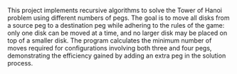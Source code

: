This project implements recursive algorithms to solve the Tower of Hanoi problem using different numbers of pegs. The goal is to move all disks from a source peg to a destination peg while adhering to the rules of the game: only one disk can be moved at a time, and no larger disk may be placed on top of a smaller disk. The program calculates the minimum number of moves required for configurations involving both three and four pegs, demonstrating the efficiency gained by adding an extra peg in the solution process.
